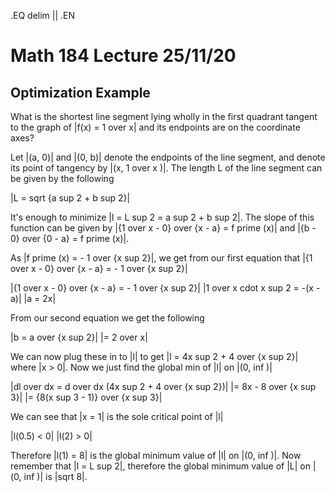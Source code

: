 .EQ
delim ||
.EN
# Math 184 Lecture 25/11/20
## Optimization Example
What is the shortest line segment lying wholly in the first quadrant tangent to
the graph of |f(x) = 1 over x| and its endpoints are on the coordinate axes?

Let |(a, 0)| and |(0, b)| denote the endpoints of the line segment, and denote
its point of tangency by |(x, 1 over x )|.
The length L of the line segment can be given by the following

|L = sqrt {a sup 2 + b sup 2}|

It's enough to minimize |l = L sup 2 =  a sup 2 + b sup 2|.
The slope of this function can be given by
|{1 over x - 0} over {x - a} = f prime (x)| and
|{b - 0} over {0 - a} = f prime (x)|.

As |f prime (x) = - 1 over {x sup 2}|, we get from our first equation that
|{1 over x - 0} over {x - a} = - 1 over {x sup 2}|

|{1 over x - 0} over {x - a} = - 1 over {x sup 2}|
|1 over x cdot x sup 2 = -(x - a)|
|a = 2x|

From our second equation we get the following

|b = a over {x sup 2}|
|= 2 over x|

We can now plug these in to |l| to get |l = 4x sup 2 + 4 over {x sup 2}| where
|x > 0|.
Now we just find the global min of |l| on |(0, inf )|

|dl over dx = d over dx (4x sup 2 + 4 over {x sup 2})|
|= 8x - 8 over {x sup 3}|
|= {8(x sup 3 - 1)} over {x sup 3}|

We can see that |x = 1| is the sole critical point of |l|

|l(0.5) < 0|
|l(2) > 0|

Therefore |l(1) = 8| is the global minimum value of |l| on |(0, inf )|.
Now remember that |l = L sup 2|, therefore the global minimum value of |L| on
|(0, inf )| is |sqrt 8|.
